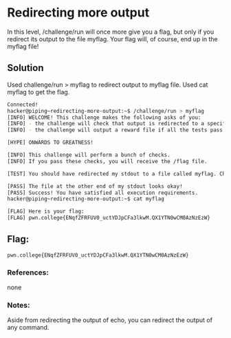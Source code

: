 # Redirecting more output
In this level, /challenge/run will once more give you a flag, but only if you redirect its output to the file myflag. Your flag will, of course, end up in the myflag file!

## Solution
Used challenge/run > myflag to redirect output to myflag file. Used cat myflag to get the flag. 

```sh
Connected!
hacker@piping~redirecting-more-output:~$ /challenge/run > myflag
[INFO] WELCOME! This challenge makes the following asks of you:
[INFO] - the challenge will check that output is redirected to a specific file path : myflag
[INFO] - the challenge will output a reward file if all the tests pass : /flag

[HYPE] ONWARDS TO GREATNESS!

[INFO] This challenge will perform a bunch of checks.
[INFO] If you pass these checks, you will receive the /flag file.

[TEST] You should have redirected my stdout to a file called myflag. Checking...

[PASS] The file at the other end of my stdout looks okay!
[PASS] Success! You have satisfied all execution requirements.
hacker@piping~redirecting-more-output:~$ cat myflag

[FLAG] Here is your flag:
[FLAG] pwn.college{ENqfZFRFUV0_uctYDJpCFa3lkwM.QX1YTN0wCM0AzNzEzW}
```

## Flag: 

```
pwn.college{ENqfZFRFUV0_uctYDJpCFa3lkwM.QX1YTN0wCM0AzNzEzW}
```

### References:
none

### Notes:
Aside from redirecting the output of echo, you can redirect the output of any command.
